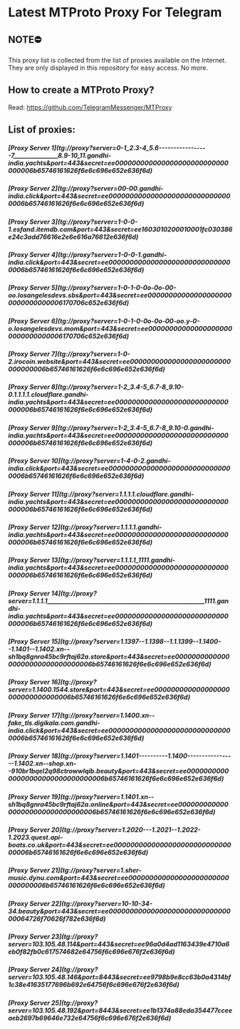 # Latest MTProto Proxy For Telegram

## NOTE⛔

This proxy list is collected from the list of proxies available on the Internet. They are only displayed in this repository for easy access. No more.

## How to create a MTProto Proxy?
Read: https://github.com/TelegramMessenger/MTProxy

## List of proxies:

<h5>[Proxy Server 1](tg://proxy?server=0-1_2.3-4_5.6-----------------7_______________8.9-10_11.gandhi-india.yachts&port=443&secret=ee000000000000000000000000000000006b65746161626f6e6c696e652e636f6d)</h5>
<h5>[Proxy Server 2](tg://proxy?server=00-00.gandhi-india.click&port=443&secret=ee000000000000000000000000000000006b65746161626f6e6c696e652e636f6d)</h5>
<h5>[Proxy Server 3](tg://proxy?server=1-0-0-1.esfand.itemdb.com&port=443&secret=ee1603010200010001fc030386e24c3add76616e2e6e616a76612e636f6d)</h5>
<h5>[Proxy Server 4](tg://proxy?server=1-0-0-1.gandhi-india.click&port=443&secret=ee000000000000000000000000000000006b65746161626f6e6c696e652e636f6d)</h5>
<h5>[Proxy Server 5](tg://proxy?server=1-0-1-0-0o-0o-00-oo.losangelesdevs.sbs&port=443&secret=ee000000000000000000000000000000006170706c652e636f6d)</h5>
<h5>[Proxy Server 6](tg://proxy?server=1-0-1-0-0o-0o-00-oo.y-0-o.losangelesdevs.mom&port=443&secret=ee000000000000000000000000000000006170706c652e636f6d)</h5>
<h5>[Proxy Server 7](tg://proxy?server=1-0-2.irocoin.website&port=443&secret=ee000000000000000000000000000000006b65746161626f6e6c696e652e636f6d)</h5>
<h5>[Proxy Server 8](tg://proxy?server=1-2_3.4-5_6.7-8_9.10-0.1.1.1.1.cloudflare.gandhi-india.yachts&port=443&secret=ee000000000000000000000000000000006b65746161626f6e6c696e652e636f6d)</h5>
<h5>[Proxy Server 9](tg://proxy?server=1-2_3.4-5_6.7-8_9.10-0.gandhi-india.yachts&port=443&secret=ee000000000000000000000000000000006b65746161626f6e6c696e652e636f6d)</h5>
<h5>[Proxy Server 10](tg://proxy?server=1-4-0-2.gandhi-india.click&port=443&secret=ee000000000000000000000000000000006b65746161626f6e6c696e652e636f6d)</h5>
<h5>[Proxy Server 11](tg://proxy?server=1.1.1.1.cloudflare.gandhi-india.yachts&port=443&secret=ee000000000000000000000000000000006b65746161626f6e6c696e652e636f6d)</h5>
<h5>[Proxy Server 12](tg://proxy?server=1.1.1.1.gandhi-india.yachts&port=443&secret=ee000000000000000000000000000000006b65746161626f6e6c696e652e636f6d)</h5>
<h5>[Proxy Server 13](tg://proxy?server=1.1.1.1_1111.gandhi-india.yachts&port=443&secret=ee000000000000000000000000000000006b65746161626f6e6c696e652e636f6d)</h5>
<h5>[Proxy Server 14](tg://proxy?server=1.1.1.1_____________________________________________________1111.gandhi-india.yachts&port=443&secret=ee000000000000000000000000000000006b65746161626f6e6c696e652e636f6d)</h5>
<h5>[Proxy Server 15](tg://proxy?server=1.1397--1.1398--1.1.1399--1.1400--1.1401--1.1402.xn--sh1bq8gnra45bc9rftaj62a.store&port=443&secret=ee000000000000000000000000000000006b65746161626f6e6c696e652e636f6d)</h5>
<h5>[Proxy Server 16](tg://proxy?server=1.1400.1544.store&port=443&secret=ee000000000000000000000000000000006b65746161626f6e6c696e652e636f6d)</h5>
<h5>[Proxy Server 17](tg://proxy?server=1.1400.xn--fake_tls.digikala.com.gandhi-india.click&port=443&secret=ee000000000000000000000000000000006b65746161626f6e6c696e652e636f6d)</h5>
<h5>[Proxy Server 18](tg://proxy?server=1.1401----------1.1400-----------------1.1402.xn--shop.xn--910br1bqel2q98ctrowwlqib.beauty&port=443&secret=ee000000000000000000000000000000006b65746161626f6e6c696e652e636f6d)</h5>
<h5>[Proxy Server 19](tg://proxy?server=1.1401.xn--sh1bq8gnra45bc9rftaj62a.online&port=443&secret=ee000000000000000000000000000000006b65746161626f6e6c696e652e636f6d)</h5>
<h5>[Proxy Server 20](tg://proxy?server=1.2020---1.2021--1.2022-1.2023.quest.api-boats.co.uk&port=443&secret=ee000000000000000000000000000000006b65746161626f6e6c696e652e636f6d)</h5>
<h5>[Proxy Server 21](tg://proxy?server=1.sher-music.dynu.com&port=443&secret=ee000000000000000000000000000000006b65746161626f6e6c696e652e636f6d)</h5>
<h5>[Proxy Server 22](tg://proxy?server=10-10-34-34.beauty&port=443&secret=ee0000000000000000000000000000000064726f70626f782e636f6d)</h5>
<h5>[Proxy Server 23](tg://proxy?server=103.105.48.114&port=443&secret=ee96a0d4ad1163439e4710a6eb0f82fb0c617574682e64756f6c696e676f2e636f6d)</h5>
<h5>[Proxy Server 24](tg://proxy?server=103.105.48.146&port=8443&secret=ee9798b9e8cc63b0a4314bf1c38e41635177696b692e64756f6c696e676f2e636f6d)</h5>
<h5>[Proxy Server 25](tg://proxy?server=103.105.48.192&port=8443&secret=ee1b1374a88eda354477cceeaeb2697b69646e732e64756f6c696e676f2e636f6d)</h5>
